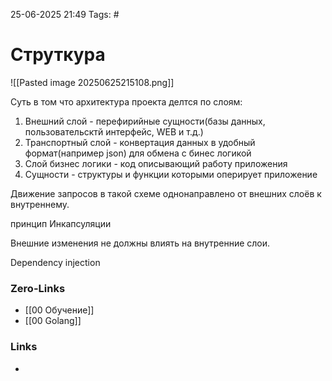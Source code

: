 25-06-2025 21:49
Tags: #
# Струткура

![[Pasted image 20250625215108.png]]

Суть в том что архитектура проекта делтся по слоям:
1. Внешний слой - перефирийные сущности(базы данных, пользовательсктй интерфейс, WEB и т.д.)
2. Транспортный слой - конвертация данных в удобный формат(например json) для обмена с бинес логикой 
3. Слой бизнес логики - код описывающий работу приложения
4. Сущности - структуры и функции которыми оперирует приложение

Движение запросов в такой схеме однонаправлено от внешних слоёв к внутреннему.

принцип Инкапсуляции

Внешние изменения не должны влиять на внутренние слои.


Dependency injection 


### Zero-Links
- [[00 Обучение]]
- [[00 Golang]]


### Links
-

